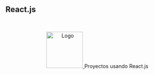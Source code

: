 ## React.js 
<!-- PROJECT LOGO -->
<br />
<p align="center">
  <a href="https://github.com/othneildrew/Best-README-Template">
    <img src="![image](https://github.com/nicoleviarengo/React.js/assets/96841120/54e1fd8b-b3ed-4941-81d7-08d3b5751bb3)" alt="Logo" width="100" height="100">
  </a>
Proyectos usando React.js
